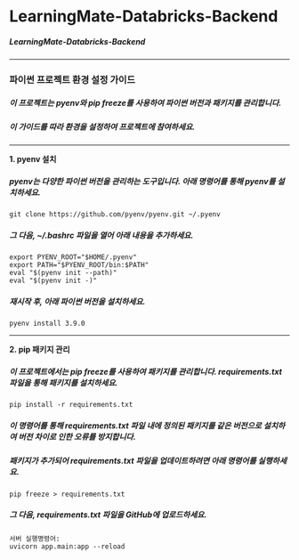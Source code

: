 # LearningMate-Databricks-Backend
##### LearningMate-Databricks-Backend

<hr>

### 파이썬 프로젝트 환경 설정 가이드
##### 이 프로젝트는 pyenv와 pip freeze를 사용하여 파이썬 버전과 패키지를 관리합니다.
##### 이 가이드를 따라 환경을 설정하여 프로젝트에 참여하세요.<p>
<hr>

**1. pyenv 설치**
##### pyenv는 다양한 파이썬 버전을 관리하는 도구입니다. 아래 명령어를 통해 pyenv를 설치하세요.

```
git clone https://github.com/pyenv/pyenv.git ~/.pyenv
```
		
##### 그 다음, ~/.bashrc 파일을 열어 아래 내용을 추가하세요.

```
export PYENV_ROOT="$HOME/.pyenv"
export PATH="$PYENV_ROOT/bin:$PATH"
eval "$(pyenv init --path)"
eval "$(pyenv init -)"
```
##### 재시작 후, 아래 파이썬 버전을 설치하세요.

```
pyenv install 3.9.0
```
<hr>
		
**2. pip 패키지 관리**
##### 이 프로젝트에서는 pip freeze를 사용하여 패키지를 관리합니다. requirements.txt 파일을 통해 패키지를 설치하세요.
```
pip install -r requirements.txt
```
##### 이 명령어를 통해 requirements.txt 파일 내에 정의된 패키지를 같은 버전으로 설치하여 버전 차이로 인한 오류를 방지합니다.
##### 패키지가 추가되어 requirements.txt 파일을 업데이트하려면 아래 명령어를 실행하세요.

```
pip freeze > requirements.txt
```
		
##### 그 다음, requirements.txt 파일을 GitHub에 업로드하세요.
```
서버 실행명령어:
uvicorn app.main:app --reload

```